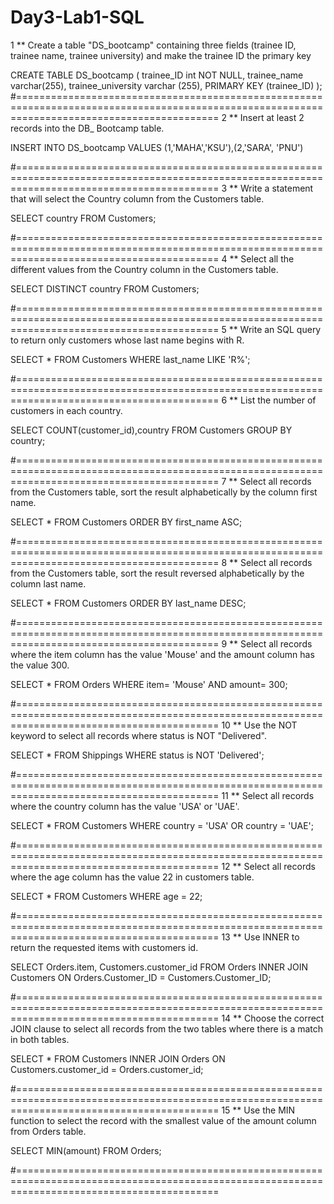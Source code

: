 # Day3-Lab1-SQL

1 ** Create a table "DS_bootcamp" containing three fields (trainee ID, trainee name, trainee university) and make the trainee ID the primary key

CREATE TABLE DS_bootcamp (
  trainee_ID int NOT NULL,
  trainee_name varchar(255),
  trainee_university varchar (255),
  PRIMARY KEY (trainee_ID)
  );
#===============================================================================================================================================
2 ** Insert at least 2 records into the DB_ Bootcamp table.

INSERT INTO DS_bootcamp
VALUES (1,'MAHA','KSU'),(2,'SARA', 'PNU')

#===============================================================================================================================================
3 ** Write a statement that will select the Country column from the Customers table.

SELECT country FROM Customers;

#===============================================================================================================================================
4 ** Select all the different values from the Country column in the Customers table.

SELECT DISTINCT country FROM Customers;

#===============================================================================================================================================
5 ** Write an SQL query to return only customers whose last name begins with R.

SELECT * FROM Customers
WHERE last_name LIKE 'R%';

#===============================================================================================================================================
6 ** List the number of customers in each country.

SELECT COUNT(customer_id),country
FROM Customers
GROUP BY country;

#===============================================================================================================================================
7 ** Select all records from the Customers table, sort the result alphabetically by the column first name.

SELECT * FROM Customers
ORDER BY  first_name ASC;

#===============================================================================================================================================
8 ** Select all records from the Customers table, sort the result reversed alphabetically by the column last name.

SELECT * FROM Customers
ORDER BY  last_name DESC;

#===============================================================================================================================================
9 ** Select all records where the item column has the value 'Mouse' and the amount column has the value 300.

SELECT * FROM Orders
WHERE item= 'Mouse' AND amount= 300;

#===============================================================================================================================================
10 ** Use the NOT keyword to select all records where status is NOT "Delivered".

SELECT * FROM Shippings
WHERE status is NOT 'Delivered';

#===============================================================================================================================================
11 ** Select all records where the country column has the value 'USA' or 'UAE'.

SELECT * FROM Customers
WHERE country = 'USA' OR country = 'UAE';

#===============================================================================================================================================
12 ** Select all records where the age column has the value 22 in customers table.

SELECT * FROM Customers
WHERE age = 22;

#===============================================================================================================================================
13 ** Use INNER to return the requested items with customers id.

SELECT Orders.item, Customers.customer_id
FROM Orders
INNER JOIN Customers ON Orders.Customer_ID = Customers.Customer_ID;

#===============================================================================================================================================
14 ** Choose the correct JOIN clause to select all records from the two tables where there is a match in both tables.

SELECT * FROM Customers
INNER JOIN Orders ON Customers.customer_id = Orders.customer_id;

#===============================================================================================================================================
15 ** Use the MIN function to select the record with the smallest value of the amount column from Orders table.

SELECT MIN(amount)
FROM Orders;

#===============================================================================================================================================
